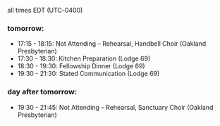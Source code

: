 all times EDT (UTC-0400)

### tomorrow:

* 17:15 - 18:15: Not Attending – Rehearsal, Handbell Choir (Oakland Presbyterian)
* 17:30 - 18:30: Kitchen Preparation (Lodge 69)
* 18:30 - 19:30: Fellowship Dinner (Lodge 69)
* 19:30 - 21:30: Stated Communication (Lodge 69)

### day after tomorrow:

* 19:30 - 21:45: Not Attending – Rehearsal, Sanctuary Choir (Oakland Presbyterian)
